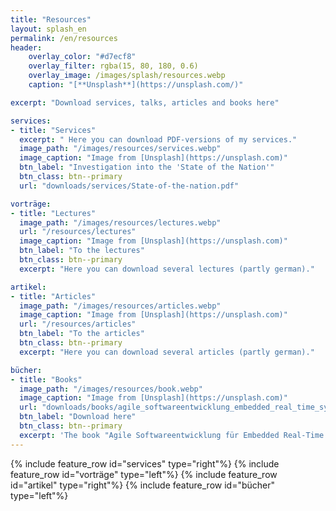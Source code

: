 ```yaml
---
title: "Resources"
layout: splash_en
permalink: /en/resources
header:
    overlay_color: "#d7ecf8"
    overlay_filter: rgba(15, 80, 180, 0.6)
    overlay_image: /images/splash/resources.webp
    caption: "[**Unsplash**](https://unsplash.com/)"

excerpt: "Download services, talks, articles and books here"

services:
- title: "Services"
  excerpt: " Here you can download PDF-versions of my services."
  image_path: "/images/resources/services.webp"
  image_caption: "Image from [Unsplash](https://unsplash.com)"
  btn_label: "Investigation into the 'State of the Nation'"
  btn_class: btn--primary
  url: "downloads/services/State-of-the-nation.pdf"

vorträge:
- title: "Lectures"
  image_path: "/images/resources/lectures.webp"
  url: "/resources/lectures"
  image_caption: "Image from [Unsplash](https://unsplash.com)"
  btn_label: "To the lectures"
  btn_class: btn--primary
  excerpt: "Here you can download several lectures (partly german)."

artikel:
- title: "Articles"
  image_path: "/images/resources/articles.webp"
  image_caption: "Image from [Unsplash](https://unsplash.com)"
  url: "/resources/articles"
  btn_label: "To the articles"
  btn_class: btn--primary
  excerpt: "Here you can download several articles (partly german)."

bücher:
- title: "Books"
  image_path: "/images/resources/book.webp"
  image_caption: "Image from [Unsplash](https://unsplash.com)"
  url: "downloads/books/agile_softwareentwicklung_embedded_real_time_systems_uml.pdf"
  btn_label: "Download here"
  btn_class: btn--primary
  excerpt: 'The book "Agile Softwareentwicklung für Embedded Real-Time Systems mit der UML" is unfortunately no longer available in stores. Therefore here as a free download'
---
```


{% include feature_row id="services" type="right"%}
{% include feature_row id="vorträge" type="left"%}
{% include feature_row id="artikel" type="right"%}
{% include feature_row id="bücher" type="left"%}